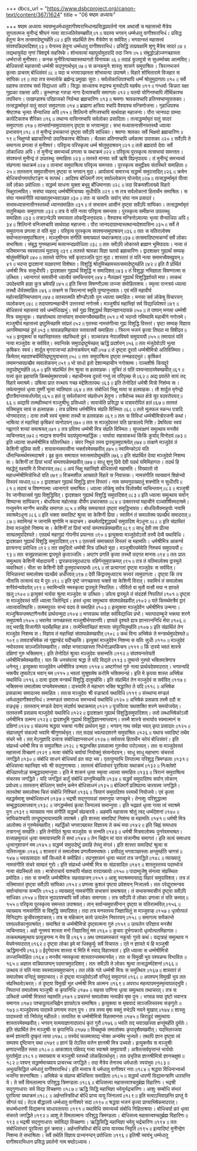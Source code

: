 +++
dbcs_url = "https://www.dsbcproject.org/canon-text/content/367/1624"
title = "06 षष्ठम अध्यायः"

+++
षष्ठम अध्यायः
स्वयम्भूधर्मधातुवागीश्वराभिधानप्रसिद्धप्रवर्तनो नाम
अथासौ च महासत्त्वो मैत्रेयः सुगतात्मजः
मुनीन्द्रं श्रीघनं नत्वा साञ्जलिरेवमब्रवीत्॥१॥
यदस्य भगवन् धर्म्मधातु वागीश्वराभिधं।
प्रसिद्ध हेतुना केन तत्समादेष्टुमर्हति॥२॥
इति संप्रार्थिते तेनः मैत्रेयेण स सर्ववित्।
भगवान्स्तं महासत्त्वं संपश्यन्निदमादिशत्॥३॥
येनास्य हेतुना धर्म्मधातु वागीश्वराभिधं।
प्रसिद्धिं तत्प्रवक्षामि शृणु मैत्रेय सादरं॥४॥
तद्यथायुर्यदा नृणां त्रिंशद्वर्ष सहस्रिके।
शोभावत्यां महापूर्यामुदपादि तदा जिनः॥५॥
संबुद्धोऽर्हञ्जगच्छास्ता धर्म्मराजो मुनीश्वरः।
कनक मुनीरित्याख्यास्तथागतो विनायकः॥६॥
तदाहं कुलपुत्रो स सुधर्म्माख्य आत्मवित्।
बोधिसत्त्वो महासत्त्वो धर्म्मश्री सद्गुणार्थभृत्॥७॥
स कनकमुनेः शास्तुः शासने समुपाश्रितः।
त्रिरत्नभजनं कृत्वाः प्राचरम् बोधिसंवरं॥८॥
यदा च भगवाञ्छास्ता शोभावत्या उपाश्रमे।
विहारे शोभितारामे विजहार स सांघिकः॥९॥
तदा तत्र सभालोके ब्रह्मेन्द्र प्रमुखाः सुराः।
सर्वलोकाधिपाश्चापि धर्म्मं श्रोतुमुदागताः॥१०॥
सर्वे ग्रहाश्च ताराश्च सर्वा विद्याधरा अपि।
सिद्धाः साध्याश्च रुद्राश्च मुनयोऽपि महर्षयः॥११॥
गन्धर्वाः किन्नरा यक्षा गुह्यका राक्षसा अपि।
कुम्भाण्डा गरुडा नागा दैत्याश्चापि समागताः॥१२॥
यतयो योगिनश्चापि तीर्थिकाश्च तपस्विनः।
पाखण्डाश्च परिव्राजको निर्ग्रन्था ब्रह्मचारिणः॥१३॥
श्रमणाः श्रावकाश्चापि व्रतिनश्चाप्युपासकाः।
तत्सद्धर्म्मामृतं पातुं सादरं समुपागताः॥१४॥
ब्राह्मणा क्षत्रिया श्चापि वैश्याश्च मन्त्रिणोजनाः।
गृहाधिपाश्च श्रेष्टाश्चः भृत्याः सैन्याधिपा अपि॥१५॥
शिल्पिनो वणिजश्चापि सार्थवाहा महाजनाः।
पौरा जानपदा ग्राम्याः कार्पटिकाश्च शैरिकाः॥१६॥
तथान्य वासिनश्चापि सर्वलोकाः प्रसादिताः।
तत्सद्धर्म्मामृतं पातुं सादरं समुपागताः॥१७॥
तान्सर्वान्समुपायातान् दृष्ट्वा स भगवान्मुदा।
सभा मध्यासनासीनस्तस्थौ ध्यात्वा प्रभासयन्॥१८॥
तं मुनीन्द्रं प्रभाकान्तं दृष्ट्वा सर्वेऽपि सांधिकाः।
श्रवणाः श्रावकाः सर्वे भिक्षवो ब्रह्मचारिणः॥१९॥
भिक्षुण्यो ब्रह्मचारिण्यो उपासिकाश्च चैलिकाः।
चैलका व्रतिनश्चापि धर्मकामा उपासकाः॥२०॥
सर्वेऽपि ते समागत्य प्रणत्वा तं मुनीश्वरं।
परिवृत्य परिस्कृत्य धर्म्म श्रोतुमुपाश्रयन्॥२१॥
ततो ब्रह्मदयो देवाः सर्वे लोकाधिपा अपि।
तं मुनीन्द्रं समभ्यर्च्य प्रणत्वा च यथाक्रमं॥२२॥
परिवृत्य पुरस्कृत्य तत्सभायां समन्ततः।
संपश्यन्तं मुनीन्द्रं तं उपतस्थुः समाहिताः॥२३॥
ततस्ते मानवाः सर्वे ऋषि विप्रनृपादयः।
तं मुनीन्द्रं समभ्यर्च्य संप्रणत्वा यथाक्रमं॥२४॥
तत्सभां समुपाश्रित्य परिवृत्य समन्ततः।
पुरस्कृत्य समुद्वीक्ष्य संतस्थिरे समाहिताः॥२५॥
ततस्तान् समुपासीनान् दृष्ट्वा स भगवान् मुदा।
आर्यसत्यं समारभ्य सद्धर्म्म समुपासदित्॥२६॥
क्रमेन बोधिचर्यागमार्याष्टांङ्ग च सत्पथं।
आदिश्य बोधिमार्गे तान् सर्वाल्लोकान् योजयेत्॥२७॥
तत्सद्धर्म्मामृतं पीत्वा सर्वे लोकाः प्रवोधिताः।
सद्धर्म्म साधना युक्ता बभूवु र्बोधिमानसाः॥२८॥
तदा विक्रमशीलाख्ये विहारे भिक्षुरात्मवित्।
ससंघा व्यहरद् धर्म्मश्रीमित्राख्यः सुधीर्यतिः॥२९॥
स तत्र सर्वलोकानां हितार्थेन समाश्रितः।
स संघा नामसंगीतिं व्याख्यातुमभ्यवाञ्छत॥३०॥
ततः स सत्मतिः सर्वान् संघा नाम प्रसादरं।
सभामध्यासनासीनस्तस्थौ ध्यानसमाहितः॥३१॥
तं सभासन आसीनं दृष्ट्वा सर्वेऽपि सांघिकाः।
तत्सद्धर्म्मामृतं पातुमिच्छतः समुपागताः॥३२॥
तत्र ये यतिं नत्वा परिवृत्य समन्ततः।
पुरस्कृत्य समीक्षन्त उपतस्थुः समाहिताः॥३३॥
तत्राऽन्येऽपि समायाता लोकद्विजनृपादयः।
वैश्याश्च मन्त्रिनोऽमात्याः भृत्या सैन्याधिपा अपि॥३४॥
शिल्पिनो वनिजश्चापि सार्थवाहा महाजनाः।
पौरा जानपदाग्राम्यास्तथान्यदेशवासिनः॥३५॥
सर्वे ते समुपागत्य प्रणत्वा तं यतिं मुदा।
परिवृत्य पुरस्कृत्य सपश्यन्तमुपाश्रयन्॥३६॥
ततः स यतिरालोक्य सर्वान्स्तान्समुपाश्रितान्।
मञ्जुश्रीनाम संगीतिं समाख्यातं यथात्क्रमात्॥३७॥
तत्समादिष्टमाकर्ण्यं सर्वे लोकाः सभाश्रिताः।
संबुद्ध गुणमहात्म्यं मत्वानन्दप्रवोधिताः॥३८॥
ततः सर्वेऽपि लोकास्ते ब्राह्मण भूमिपादयः।
नत्वा तं यतिमामन्त्र्य स्वस्वालयं मुदाययुः॥३९॥
ततस्ते श्रावका विज्ञा यतयो ब्रह्मचारिणः।
द्वादशाक्षर गुह्यार्थं सम्यक् श्रोतुंममीच्छिरे॥४०॥
ततस्ते योगिनः सर्वे कृताञ्जलि पुटा मुदा।
शास्तारं तं यतिं नत्वा समामत्र्यैवमव्रुवन्॥४१॥
भदन्त द्वादशानां यदक्षराणां विशेषतः।
विशुद्धिं श्रोतुमिच्छामस्तत्समादेष्टुमर्हति॥४२॥
इति तै र्प्रार्थितं धर्म्मश्री मित्रः ससुधीरपि।
द्वादशाक्षर गुह्यार्थं विशुद्धिं न समादिशत्॥४३॥
तं विशुद्धा नभिज्ञाता विषण्णात्मा स उत्थितः।
ध्यानागारं समासीनो ध्यात्वैवं समचिन्तयन्॥४४॥
नैतदक्षरं गुह्यार्थं विशुद्धिर्ज्ञायते मया।
तत्कथं उपदेक्ष्यामि हाहा कुत्र भ्रमेयहि॥४५॥
इति चिन्ता विषर्ण्णोऽत्मा लज्जा संमोहिताशयः।
स्मृत्वा रत्नत्रयं ध्यात्वा तस्थौ धैर्यसमाहितः॥४६॥
तत्क्षणे स त्रिरत्नानां स्मृति पुण्यानुभावतः।
एवं मतिं महावीर्य महोत्साहिनिमाप्तवान्॥४७॥
ततस्तत्मति शौण्डौऽसौः पुन ध्यात्वा समाहितः।
मनसा सर्व लोकेषु विचारयन् व्यलोकयन्॥४८॥
तदापश्यन्महाचीने उत्तरस्यां नगोत्तमे।
मञ्जुश्रीयं महाभिज्ञं सर्व विद्याधिपेश्वरं॥४९॥
बोधिसत्त्वं महासत्त्वं सर्व धर्म्माधिपप्रभुं।
सर्व गुह्य विशुद्धार्थ विज्ञानज्ञानदायकं॥५०॥
तं पश्यन् मनसा धर्म्मश्री मित्रः समुत्सुकः।
सहसोत्थाय तान्संघान् सभामन्त्र्यैवमव्रवीत्॥५१॥
भो भदन्तो गमिष्यामि महाचीने नगोत्तमे।
मञ्जुश्रीयं महासत्त्वं द्रष्टुमिच्छामि सांप्रतं॥५२॥
एतस्या नामसंगीत्या गुह्य विशुद्धि विस्तरं।
पृष्टा सम्यक् विज्ञाय आगमिष्याम्यहं द्रुतं॥५३॥
यावन्नाहमिहायात स्तावत्सर्वे समाहिताः।
त्रिरत्न भजनं कृत्वा तिष्ठत मा विषीदत॥५४॥
इत्युक्त्वा स महाभिज्ञस्ततः संप्रस्थितो द्रुतं।
सञ्चरन्नत्र नेपालविषये समुपाययौ॥५५॥
तमायातं यतिं नत्वा मञ्जुदेवः स सर्ववित्।
स्वान्तिके समुपाद्रष्टुमेच्छत् ऋद्धिं प्रदर्शयन्॥५६॥
ततः मंजुदेवोऽपि भूत्वा कृषिकरः स्वयं।
शार्दूल मृगराजाभ्यां हलेनाकर्षयन् महीं॥५७॥
तं दृष्ट्वा दूरतो धर्म्मश्रीमित्रो अतिविस्मितः।
किमेतत् महदाश्चर्यमितिद्रष्टुमुयाचरत्॥५८॥
ततः समुपाश्रित्य दृष्ट्वा तन्महदद्भुतं।
कृषिकरं तमामन्त्र्यपप्रच्छैव व्यवलोकयन्॥५९॥
भो साधो इतो देशान्महाचीन नगोक्तमः।
पञ्चशीर्षः कियद्दूरे तदुपदेष्टुमर्हति॥६०॥
इति संप्रार्थितं तेन श्रुत्वा स हलवाहकः।
सुचिरं तं यतिं पश्यन्सादरमेवमव्रवीत्॥६१॥
यत्त्वं कुत इहायासि किमर्थमुक्तरापथे।
महाचीनस्य दूरतो गन्तुं त्वं परिपृच्छ से॥६२॥
अद्य प्रवर्तते सायं तद् विहारे ममाश्रमे।
उषित्वा प्रात रुत्थाय गच्छ मद्देशितात्पथः॥६३॥
इति तेनोदितं धर्मश्री मित्रो निशंम्य सः।
तथेत्यनुमतं धृत्वा तूष्णीं भूत्वा व्यतिष्ठतः॥६४॥
ततः संबोधितं भिक्षु मत्वा स हलवाहकः।
तौ शार्दुल मृगेन्द्रो द्वौतत्रैवान्तव्यर्धापयेत्॥६५॥
हलं तु सर्वलोकानां संप्रवोधन हेतुना।
तत्रैवोच्च स्थल क्षेत्रे यूप वदवरोपयत्॥६६॥
अद्यापि तत्महीस्थानं मञ्जुश्रीभूः प्रसिध्यते।
सावाचेति प्रसिद्धा च यत्रावरोपितं हलं॥६७॥
ततस्तं यतिमाहुय सायं स हलवाहकः।
तत्र प्रविश्य धर्मश्रीमित्र संप्रति विस्मितः॥६८॥
ततो मूलफल स्कन्ध पत्रादि भोगमादरात्।
दत्वा तस्मै स्वयं भुक्त्वा तस्थौ स हलवाहकः॥६९॥
ततः स विविधां धर्म्मश्रीमित्रोरजनी कथां।
भाषित्वा तं महाभिज्ञं कृषिकरं व्यनोदयन्॥७०॥
ततः स मञ्जुदेवस्तं यति छात्रालये निशि।
प्रेषयित्वा स्वयं गह्वागारे शय्यां समाश्रयत्॥७१॥
तत्र प्रविश्य धर्म्मश्री मित्र संप्रति विस्मितः।
सुप्त्वाक्षणं समुत्थाय मनसैवं व्यचिन्तयत्॥७२॥
नाद्यात्र शयनीयं यदयंपुमान्महर्द्धिकः।
भार्याया सहसाकथ्यं किंकिं कुर्याद् विनोदयं॥७३॥
इति ध्यात्वा सधर्म्मश्रीमित्र यतिरुत्थितः।
संवर निभृतं तस्य द्वारमूलमुपाश्रयेत्॥७४॥
तत्क्षणे मञ्जुदेवं तं केशिनी सुप्रिया सती।
शयासनसमासीना भर्क्तारमेवमव्रवीत्॥७५॥
स्वामिन्कोऽयं यति र्धीमान्किमर्थमस्मदाश्रमे।
इह कुतः समायात स्तत्समादेष्दुमर्हति॥७६॥
इति संप्रार्थितं देव्या मञ्जुदेवो निशम्य सः।
केशिनीं तां प्रियां भार्यां सम्पश्यन्नेवमव्रवीत्॥७७॥
साधु शृणु प्रिये देवी यदर्थ यमिमिहागतः।
तदर्थ हि महद्धेतुं वक्ष्यामि ते विचारयत्॥७८॥
अयं भिक्षु महाभिज्ञो बोधिसत्त्वो महामतिः।
विख्यातो यो महाधर्म्मश्रीमित्रोभिधो यति॥७९॥
विक्रमशील आख्याते विहारे स निवासकः।
नामसंगीति व्याख्यानं शिक्षेभ्यो विस्तरं व्यधात्॥८०॥
द्वादशाक्षर गुह्यार्थ विशुद्धि ज्ञान विस्तरं।
नाम सम्यगुपाख्यातुं शक्नोति न सुधीरपि॥८१॥
तदायं च विषण्णात्माः ध्यानागारे समाश्रितः।
ध्यात्वा लोकेषु सर्वत्र विलोक्यैवं व्यचिन्तयन्॥८२॥
मञ्जुश्री रेव जानीयात्सर्व गुह्य विशुद्धिवित्।
द्वादशाक्षर गुह्यार्थ विशुद्धिं समुपादिशत्॥८३॥
इति ध्यात्वा समुत्थाय सर्वान् शिष्यान्स सांघिकान्।
बोधयित्वा महोत्साहः वीर्येण प्रचारक्ततः॥८४॥
उक्तरस्यां महाचीने पञ्चशीर्षेस्मदाश्रमे।
गन्तुमनेन मार्ग्गेण चरन्नीह समागतः॥८५॥
तमिह समयायातं दृष्ट्वा समृद्धिभावतः।
बोधयित्वैवमाहुयोः नयामि स्वाश्रमेऽधुना॥८६॥
इति भक्ता समादिष्टं श्रुत्वा सा केशिनी प्रिया।
स्वामिनं तं समालोक्य पप्रच्छैवं समादरात्॥८७॥
स्वामिनहं न जानामि शृणोमि न कदाचन।
कथमेतद्विशुद्ध्यर्थं समुपादिश मेऽधुना॥८८॥
इति संप्राथितं देव्या मञ्जुदेवो निशम्य सः।
केशिनीं तां प्रियां भार्या सम्पश्यन्नेवमव्रवीत्॥८९॥
साधु देवी तव प्रीत्या साम्प्रतमुपदिश्यते।
एतदर्थ महागुह्यं गोपनीयं प्रयत्नतः॥९०॥
इत्युक्त्वा मञ्जुदेवोऽसौ तस्यै देव्यै यथाविधिः।
द्वादशाक्षर गुह्यार्थं विशुद्धि समुपादिशत्॥९१॥
एतत्सर्व समाख्यातं विस्तरं स महामतिः।
धर्मश्रीमित्र आकर्ण्य प्रात्यनन्द प्रवोधितः॥९२॥
तत समुदितो धर्म्मश्री मित्र उत्थिते मुदा।
मञ्जुश्रीरयमेवेति निश्चयं समुपाययौ॥९३॥
ततः ससुप्रसन्नात्मा द्वारमूले कृताञ्जलिः।
अष्टांग प्रणतिं कृत्वा तस्थौ तद्गत मानसः॥९४॥
ततः प्रातः समुत्थाय केशिनी मोक्षदायनी।
द्वारकपारमुदधाटयः वहिर्गन्तुमुपाक्रमत्॥९५॥
तत्र तं यतिमालोक्य द्वारमूले व्यवस्थितं।
भीता सा केशिनी देवी द्रुतमुपाचरत्प्रभोः॥९६॥
तां प्रत्यागतां दृष्ट्वा मञ्जुदेवः स सर्ववित्।
विभिन्नास्यां समालोक्य पप्रच्छैवं अधीरवत्॥९७॥
देवी किंद्वारमुध्याट्य सत्त्वरं त्वमुपागताः।
दृष्ट्वा किं तत्र भीतासि तत्सत्यं वद मे पुरः॥९८॥
इति पृष्टे जगच्छास्ता भर्क्ता सा केशिनी विरात्।
स्वामिनं तं समालोक्य शनैरेवंन्यवेदयेत्॥९९॥
स्वामिन्यति नमस्कृत्वा द्वारमूले निपातितः।
जीवितो वा मृतौ वासौ मया न ज्ञायते खलु॥१००॥
इत्युक्तं भार्यया श्रुत्वा मञ्जुदेवः स उत्थितः।
उपेत्य द्वारमूले तं संददर्श निपातितं॥१०१॥
दृष्ट्वा स मञ्जुदेवस्तं यतिं ध्यात्वा जितेन्द्रियं।
हस्तं धृत्वा समुत्थाय संपश्यन्नेवव्रवीत्॥१०२॥
यते किमर्थमत्रैवं द्वारं ध्यात्वावतिष्ठसि।
तत्ममपुरतः सभ्यं वदय ते समाहितं॥१०३॥
इत्युक्त्वा मञ्जुदेवेंन धर्मश्रीमित्र उन्मनाः।
मञ्जुश्रियन्तमष्टांगैनत्वैवं प्रार्थयन्मुदा॥१०४॥
भगवन्नाथ सर्वज्ञ सर्वविद्याधिप प्रभो।
भवत्पादाम्बुजे भक्त्या शरणे समुपाश्रये॥१०५॥
भवानेव जगच्छास्ता मञ्जुश्रीर्भगवानपि।
ज्ञायते दृश्यते ह्यत्र ज्ञानरत्ननिधि र्मया॥१०६॥
तद् भवाह्नि विजानीते यदर्थेहमिहा व्रज।
तत्मेभिवांच्छितं शास्ताः संपूरयितुमर्हति॥१०७॥
इति संप्रार्थितं तेन मञ्जुदेव निशम्य स।
विज्ञाय तं महाभिज्ञं संपश्यन्नेवमव्रवीत्॥१०८॥
कथं विना अभिषेकं ते मन्त्रार्थमुपदेश्यते॥१०९॥
तावदत्रभिषेक त्वं गृह्वाण्हेदं यदीच्छसि।
इत्युक्तं मञ्जुदेवेन निशम्य स यतिः सुधीः॥११०॥
मञ्जुदेवं नमोस्तस्य साञ्जलिरेवमव्रवीत्।
सर्वज्ञ भगवाञ्छास्ता निर्धनोऽहमकिंचनः॥१११॥
किं दास्ये भवतं शास्त्रे दक्षिणां गुरु भक्तिमान्।
इति तेनोदितं श्रुत्वाः मञ्जुदेवः ससन्मतिः॥११२॥
संपश्यन्स्तेयती धर्मश्रीमित्रमेवमव्रवीत्।
यतः किं धनसंपत्या श्रद्धा ते यदि विद्यते॥११३॥
तुष्यन्ते गुरुवो भक्तिमात्रेणात्र धनेनतु।
इत्युक्त्वा मञ्जुदेवेन धर्मश्रीमित्र उन्मताः॥११४॥
अष्टांगेस्तं गुरुं नत्वा प्रार्थयदेवमादरात्।
भगवन्यदि भक्त्यैव तुष्यतेऽत्र भवान् मम॥११५॥
भवतां सुश्रूषामेष करोमि भक्तिमानहं।
इति मे कृपया शास्त अभिषेक यथाविधिः॥११६॥
दत्वा द्वादश मन्त्रार्थं विशुद्धि दातुमर्हसि।
इति संप्रार्थितं तेन मञ्जुदेवं स सर्ववित्॥११७॥
भक्तिमन्त तमालोक्य पण्यमेवमभाषत।
दास्यामि ते महाभाग भक्ति श्रद्धास्ति ते यदि॥११८॥
अभिषेक प्रसन्नात्मा समादत्स्व समाहितः।
ततःस मञ्जुदेवः श्री वज्राचार्य यथाविधि॥११९॥
संस्थाप्य मण्डलं धर्मधातुवागीश्वराभिधं।
तन्मण्डलं समाराध्य समभ्यर्च्य यथाविधिं॥१२०॥
अभिषेकं प्रसन्नाय तस्मै ददौ स वज्रधृक्।
ततस्तान् मण्डले देवान् संदर्शयं यथाक्रमात्॥१२१॥
पूजयित्वा यथाशक्ति शरणे समयोजयेत्।
ततस्तस्मै प्रसन्नाय मञ्जुदेवो यथाविधि॥१२२॥
द्वादशाक्षर गुह्यार्थ विशुद्धिसमुपादिशत्।
ततो लब्धाभिषेकोऽसौ धर्मश्रीमित्र उत्मना॥१२३॥
द्वादशभूमि गुह्यार्थ विशुद्धिज्ञानमाप्तवान्।
तस्मै शास्त्रे सभार्याय स्वमात्मानं स दक्षिणां॥१२४॥
संकल्प्य श्रद्धया भक्त्या नत्वैवं प्रार्थयन् मुदा।
भगवन् नाथ सर्वज्ञ भवत् कृपा प्रसादतः॥१२५॥
संप्राप्तपूर्ण संकल्पो भवामि श्रीगुणार्थभृत्।
तत् सदाहं भवत्पादशरणे समुपाश्रितः॥१२६॥
यथात्र भवादिष्टं तथैव संचरे भवे।
तत् मेऽनुज्ञादि दत्वात्र संबोधिज्ञानसाधनं॥१२७॥
सर्वसत्त्व हितार्थेन चरेयं बोधिसंवरं।
इति संप्रार्थ्य धर्मश्री मित्र स समुपाश्रितः॥१२८॥
श्रद्धाभक्ति प्रसन्नात्मा गुरुसेवा परोऽभवत्।
ततः स मञ्जुदेवस्तं महासत्त्वं विचक्षणं॥१२९॥
मत्वा संबोधि चर्यायां नियोक्तुं संव्यनोदयन्।
साधु साधु महाभागः संचरत्वं जगद्धिते॥१३०॥
संबोधि साधनं बोधिचर्या व्रत सदा भव।
एतत्पुण्याभि लिप्तात्मा परिशुद्ध त्रिमण्डलाः॥१३१॥
बोधिसत्त्वा महाभिज्ञा भवेः श्री सद्गुणाश्रयाः।
ततस्त्वं बोधिसंभारं पूरयित्वा यथाक्रमं॥१३२॥
निःक्लेशो बोधिप्राप्तोऽहं सम्बुद्धपदमाप्नुयाः।
इति मे शासनं धृत्वा स्मृत्वा ध्यात्वा समाहितः॥१३३॥
त्रिरत्नं समुपाश्रित्य संचरस्व जगद्धिते।
यदि जगद्धितं कर्तुं संबोधिं प्राप्नुमिच्छसि॥१३४॥
सद्धर्मं समुपादिश्य सर्वान् लोकान् प्रवोधय॥
ततस्तान् बोधितान् सर्वान् कमेन बोधिसाधनं॥१३५॥
बोधिमार्गे प्रतिष्ठाप्य चारयस्व जगद्धिते।
ततस्तेषां समालोक्य चित्तं संबोधि निश्चितं॥१३६॥
त्रियानं समुपादिश्य परमार्थे नियोजये।
एवं कृत्वा महद्धर्ममाशु सम्बोधिसाधनं॥१३७॥
भद्रश्री सद्गुणापन्नां समाप्नुया जगच्छुभे।
तेनाशुः परिशुद्धात्मा सम्बुद्धपदमाप्तवान्॥१३८॥
जगद्धर्म्ममयं कृत्वा जिनालयं समाप्नुयाः।
इति भद्रव्रतं धृत्वा गत्वा त्वं स्वाश्रमे पुनः॥१३९॥
व्याख्याय नाम संगीतिं सद्धर्म्मं संप्रचारये।
अहमपि महासत्त्व श्रोतुं त्वद् धर्म्मदेशनां॥१४०॥
सांघिकांश्चापि तान्द्रुष्टुमायास्यामि तवाश्रमे।
इति शास्ता समादिष्टं निशंम्य स महामतिः॥१४१॥
धर्मश्री मित्र आलोक्यः तं गुरुमेवमव्रवीत्।
महर्द्धिको भगवाञ्छास्त विज्ञास्य ते कथं मया॥१४२॥
इति चिह्नं समाधाय तत्रागन्तुं समर्हति।
इति तेनोदितं श्रुत्वा मञ्जुदेवः स सन्मति॥१४३॥
धर्मश्री मित्रमालोक्यः पुनरेवमभाषत।
वत्साहमुत्पलं धृत्वा समायास्यामि ते सभां॥१४४॥
तेन चिह्नेन मां यात संजानीष्व समागतं।
इति सत्यं समाधाय धृत्वानुशासनं मम॥१४५॥
सद्धर्म्म समुपादेष्टुं प्रवाहि तेस्तु मंगलं।
इति शास्ता समादिष्टं श्रुत्वा स यतिरुत्सुकः॥१४६॥
शास्तारं तं समालोक्य प्रणत्वैवमभाषतः।
प्रसीदतु भगवाञ्छास्ताः क्षन्तुमर्हति चागसं॥१४७॥
भवत्प्रसादतः सर्वे सिध्यते मे समीहितं।
तदनुशासनं धृत्वा भवतां तत्र जगद्धिते॥१४८॥
व्याख्यातुं नामसंगीति संचरे साम्प्रतं गुरोः।
इति संप्रार्थ्य धर्म्मश्री मित्र सः संप्रासादितः॥१४९॥
शास्तुस्तस्य पदाम्भोजं नत्वा संप्रस्थितो ततः।
मात्रोराचार्य याश्चापि मोक्षदा वरदाख्ययोः॥१५०॥
पादाम्वुजेषु संनत्वा संप्रस्थितः प्रमोदितः।
ततः स सन्मति धर्म्मश्रीमित्रः सहसाव्रजन्॥१५१॥
आशु स्वाश्रममासाद्य विहारं समुपाविशत्।
तत्र तं यतिमायातं दृष्ट्वा सर्वेऽपि सांघिकाः॥१५२॥
प्रणत्वा कुशलं पृष्टवा प्रवेशयन् निजालये।
ततः परेद्युरामन्त्रय सर्वान्संघान्स सन्मतिः॥१५३॥
व्याख्यातुं नामसंगीति सभासनं समाश्रयत्।
तं सभासनमासीनं दृष्ट्वा सर्वेऽपि सांधिकाः॥१५४॥
दिव्‌ज भूपादयश्चापि सर्वे लोकाः समागताः।
तत्र सर्वेऽपि ते लोकाः प्रणत्वा तं यति क्रमात्॥१५५॥
परिवृत्य पुरस्कृत्य समन्तत उपाश्रयत्।
तान् सर्वान्समुपासीनान् दृष्ट्वा स यतिरात्मवित्॥१५६॥
व्याख्याय नामसंगीतिं स विशुद्धि समादिशत्।
तदा तत्र मनस्तस्य जिज्ञासितुं स मञ्जुवाक्॥१५७॥
धृत्वोत्पलं विनिद्यांगः कुचीवरमुपाचरत्।
तत्र स मक्षिकान् काये उत्पलेन निवारयन्॥१५८॥
समागत्य सभैकान्ते पश्यल्लोकानुपाश्रयेत्।
समाश्रितं स धर्म्मश्रीमित्रो दृष्ट्वात्मना गुरुं॥१५९॥
उत्पलेन परिज्ञाय मनसैवं व्यचिन्तयत्।
अहो नूनमयं शास्ता मनो जिज्ञासितुं मम॥१६०॥
कुचरा दुर्भगाकारो धृत्वोत्पलमिहागतः।
तत्कथमहमुत्थाय प्रत्युङ्गम्य न मेय हि॥१६१॥
अथ पश्यन्नमस्कारं नकुर्याः गुरवे कथं।
यद्यत्राहं समुत्थाय न मेयमेनमादरात्॥१६२॥
दृष्ट्वा लोका इमे मां धिक्कुर्युः सर्वे विचारतः।
एते न ज्ञायते यं हि मञ्जुश्री ऋद्धिमानपि॥१६३॥
ईदृगेवास्य शास्ता यं मिति मे स्याद् विहास्यतां।
इति ध्यात्वा स धर्म्मश्रीमित्रो लज्जाभिमोहितः॥१६४॥
मनसैवं नमस्कृत्वा शास्तारन्तममानयेत्।
ततः स विमुखी भूय पश्यन्नप्य विभावितः॥१६५॥
अज्ञात वान्निवापश्यन् पदमात्रमुपादिशत्।
ततः सर्वेऽपि ते लोकाः श्रुत्वा तत्सद्धर्म्मदेशनां॥१६६॥
उत्थाय तं यतिं नत्वा स्वस्वालयमुपाचरन्।
तत लोके गते धर्म्मश्री मित्रः स समुत्थितः॥१६७॥
शास्तारं तं समालोक्य वन्दितुं समुपाचरत्।
तं दृष्ट्वा मञ्जुदेवोऽसौ वन्दितुं समुपागतं॥१६८॥
अपश्यन् विमुखी भूय ततः संप्रस्थितोऽचरत्।
तं दृष्ट्वा विमुखी भूत धर्म्मश्री मित्र आत्मनः॥१६९॥
अपराध महत्पापमनुस्मृत्वापतद्भुवि।
निपतन्तं तमालोक्य मञ्जुश्रीः स कृपानिधिः॥१७०॥
सहसा पाणिना धृत्वा समुत्थाय तथाचरत्।
तत्र स उत्थितो धर्म्मश्री मित्रस्तं महामतिं॥१७१॥
प्रचरन्तं समालोक्य नत्वाहैवं मृषा पुनः।
भगवन्न मया दृष्टो भवानत्र समागतः॥१७२
पश्चादुत्पलचिह्नेन ज्ञायतेऽत्र समाश्रितः।
इत्युक्त्वा स मृषावादं साञ्जलिस्तस्य सङ्गुरोः॥१७३॥
मञ्जुदेवस्य पादाब्जे प्रणनाम रुदन् पुनः।
तत्र तस्य मृषा वक्तुं रुभेऽपि नयने मुखात्॥१७४॥
शास्तुः पादाब्जयो रग्रे निपेतंतु महीतले।
तत्पतित स धर्म्मश्रीमित्रो विहतमानसः॥१७५॥
चिराद्रुदं समुत्थायः शास्तारमेवमव्रवीत्।
भगवन् यत्मयाज्ञानादपराधं कृतं गुरौ॥१७६॥
भवति तद् भवाञ्छास्ता क्षन्तुंमर्हति दुर्मतेः।
इति संप्रार्थितं तेन मञ्जुश्रीः स कृपानिधिः॥१७७॥
विचक्षुष्कं तमालोक्यः कृपादृशैवमव्रवीत्।
यदभिलज्जया कर्म्म ज्ञात्वापि दुष्कृतं त्वया॥१७८॥
तस्येदं फलमासाद्य भोक्त अन्यंमेव भुज्यते।
तथापि ज्ञान दृष्ट्वा त्वं सम्पश्य द्दृष्टिमान् यथा॥१७९॥
ज्ञानं हि तेऽस्ति यत्तेन ज्ञानश्री मित्र उच्यसे।
इत्युक्त्यैव स मञ्जुश्रीः क्षणादन्तर्हित स्ततः॥१८०॥
आकाशात् पक्षिवद् गत्वा स्वाश्रमे समुपाययौ।
अत्रैतत्सर्ववृत्तान्तं भार्ययोः पुरतोर्मुदा॥१८१॥
समाख्याय स मञ्जुश्री स्तस्थौ लोकहितार्थभृत्।
ततः प्रभृतिस ज्ञानश्रीमित्रो ज्ञानचक्षुषा॥१८२॥
पश्यन् सद्धर्म्ममाख्याय प्राचरच्च जगद्धिते।
तदा मैत्रेय तेनास्य धर्मधातोः स्वयंभुवः॥१८३॥
अभुत्प्रसिद्धितं धर्मधातुं वागीश्वराभिधं।
इति मत्वात्र ये धर्मधातु वागीश्वर नराः॥१८४॥
श्रद्धया विधिनाभ्यर्च्य भजन्ति शरणाश्रिताः।
अभिषेकं च संप्राप्य बोधिचित्ता समाहिताः॥१८५॥
सद्धर्म्म धारणी विद्यामन्त्राणि धारयन्ति ये।
ते सर्वे विमलात्मानः परिशुद्ध त्रिमण्डलाः॥१८६॥
बोधिसत्त्वा महासत्त्वाश्चतुर्ब्रह्म विहारिणः।
भद्रश्री सद्गुणाधाराः सर्व विद्या विचक्षणाः॥१८७॥
ऋद्धि सिद्धि महाभिज्ञा भवेयुर्भद्रचारिणः।
आशुः सम्बोधि संभारं पूरयित्वा यथाक्रमं॥१८८॥
अर्हन्तस्त्रिविधां बोधिं प्राप्य यायु जिंनालयं॥१८९॥
इति मत्वाऽभिवाछन्ति प्राप्तुं ये सौगतं पदं।
तेऽत्र बौद्धालये धर्म्मधातु वागीश्वरे सदा॥१९०॥
श्रद्धया भजनं कृत्वा प्राप्याभिषेकमादरात्।
सधर्म्मधारणी विद्यामन्त्र साधारतत्पराः॥१९१॥
यथाविधि समभ्यर्च्य संबोधि निहिताश्रयाः।
बोधिचर्या व्रतं धृत्वा संचरते जगद्धिते॥१९२॥
आशु ते विमलात्मानः परिशुद्ध त्रिमण्डलाः।
बोधिसत्त्व महासत्त्वश्चतुर्ब्रह्म विहारिणः॥१९३॥
भद्रश्री सद्गुणाधाराः सर्वविद्या विचक्षणाः।
ऋद्धिसिद्धि महाभिज्ञा भवेयु भर्द्रचारिणः॥१९४॥
ततः संबोधिसंभारं पूरयित्वा द्रुतं क्रमात्।
अर्हन्तम्त्रिविधां बोधिं प्राप्य यास्यथ निवृतिं॥१९५॥
इत्यादिष्टं मुनीन्द्रेण निशम्य ते सभाश्रिताः।
सर्वे तथेति विज्ञाय प्राभ्यनन्दन् प्रवोधिताः॥१९६॥
इतिश्री स्वयंभू धर्म्मधातु वागीश्वराभिधान प्रसिद्ध प्रवर्तनो नाम षष्ठोऽध्यायः।
